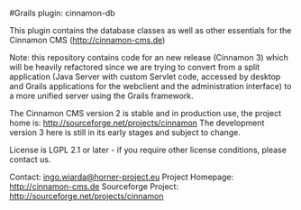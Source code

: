 #Grails plugin: cinnamon-db

This plugin contains the database classes as well as other essentials for the Cinnamon CMS (http://cinnamon-cms.de)

Note: this repository contains code for an new release (Cinnamon 3) which will be heavily refactored since we are
trying to convert from a split application (Java Server with custom Servlet code, accessed by desktop and Grails
applications for the webclient and the administration interface) to a more unified server using the Grails framework.

The Cinnamon CMS version 2 is stable and in production use, the project home is: http://sourceforge.net/projects/cinnamon
The development version 3 here is still in its early stages and subject to change.

License is LGPL 2.1 or later - if you require other license conditions, please contact us.

Contact: ingo.wiarda@horner-project.eu
Project Homepage: http://cinnamon-cms.de
Sourceforge Project: http://sourceforge.net/projects/cinnamon